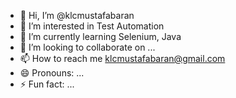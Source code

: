 - 👋 Hi, I’m @klcmustafabaran
- 👀 I’m interested in Test Automation
- 🌱 I’m currently learning Selenium, Java
- 💞️ I’m looking to collaborate on ...
- 📫 How to reach me klcmustafabaran@gmail.com
- 😄 Pronouns: ...
- ⚡ Fun fact: ...

<!---
klcmustafabaran/klcmustafabaran is a ✨ special ✨ repository because its `README.md` (this file) appears on your GitHub profile.
You can click the Preview link to take a look at your changes.
--->
